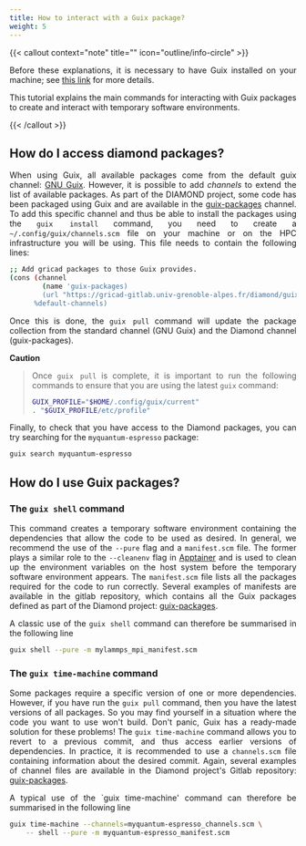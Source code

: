 ```yaml
---
title: How to interact with a Guix package?
weight: 5
---
```


<div align="justify">

{{< callout context="note" title="" icon="outline/info-circle" >}}

Before these explanations, it is necessary to have Guix installed on your machine; see [this link](/en/documentation/install/install-guix/) for more details.

This tutorial explains the main commands for interacting with Guix packages to create and interact with temporary software environments.

{{< /callout >}}

## How do I access diamond packages?

When using Guix, all available packages come from the default guix channel: [GNU Guix](https://hpc.guix.info/browse). However, it is possible to add *channels* to extend the list of available packages. As part of the DIAMOND project, some code has been packaged using Guix and are available in the [guix-packages](https://gricad-gitlab.univ-grenoble-alpes.fr/diamond/guix-packages) channel. To add this specific channel and thus be able to install the packages using the `guix install` command, you need to create a `~/.config/guix/channels.scm` file on your machine or on the HPC infrastructure you will be using. This file needs to contain the following lines:

```bash
;; Add gricad packages to those Guix provides.
(cons (channel
        (name 'guix-packages)
        (url "https://gricad-gitlab.univ-grenoble-alpes.fr/diamond/guix-packages.git"))
      %default-channels)
```

Once this is done, the `guix pull` command will update the package collection from the standard channel (GNU Guix) and the Diamond channel (guix-packages).  

**Caution** 
>
> Once `guix pull` is complete, it is important to run the following commands to ensure that you are using the latest `guix` command:
>
>```bash
>GUIX_PROFILE="$HOME/.config/guix/current"
>. "$GUIX_PROFILE/etc/profile"
>```

Finally, to check that you have access to the Diamond packages, you can try searching for the `myquantum-espresso` package:

```bash
guix search myquantum-espresso
```

## How do I use Guix packages?

### The `guix shell` command

This command creates a temporary software environment containing the dependencies that allow the code to be used as desired. In general, we recommend the use of the `--pure` flag and a `manifest.scm` file. The former plays a similar role to the `--cleanenv` flag in [Apptainer](/en/documentation/use/apptainer-isolation-flags/) and is used to clean up the environment variables on the host system before the temporary software environment appears. The `manifest.scm` file lists all the packages required for the code to run correctly. Several examples of manifests are available in the gitlab repository, which contains all the Guix packages defined as part of the Diamond project: [guix-packages](https://gricad-gitlab.univ-grenoble-alpes.fr/diamond/guix-packages/-/tree/master/manifests?ref_type=heads).

A classic use of the `guix shell` command can therefore be summarised in the following line

```bash
guix shell --pure -m mylammps_mpi_manifest.scm
```

### The `guix time-machine` command

Some packages require a specific version of one or more dependencies. However, if you have run the `guix pull` command, then you have the latest versions of all packages. So you may find yourself in a situation where the code you want to use won't build. Don't panic, Guix has a ready-made solution for these problems! The `guix time-machine` command allows you to revert to a previous commit, and thus access earlier versions of dependencies. In practice, it is recommended to use a `channels.scm` file containing information about the desired commit. Again, several examples of channel files are available in the Diamond project's Gitlab repository: [guix-packages](https://gricad-gitlab.univ-grenoble-alpes.fr/diamond/guix-packages/-/tree/master/manifests/with_time_machine?ref_type=heads).

A typical use of the `guix time-machine' command can therefore be summarised in the following line

```bash
guix time-machine --channels=myquantum-espresso_channels.scm \
    -- shell --pure -m myquantum-espresso_manifest.scm
```

</div>